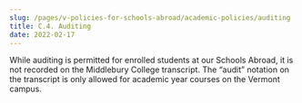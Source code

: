 ```yaml
---
slug: /pages/v-policies-for-schools-abroad/academic-policies/auditing
title: C.4. Auditing
date: 2022-02-17
---
```

While auditing is permitted for enrolled students at our Schools Abroad, it is not recorded on the Middlebury College transcript. The “audit” notation on the transcript is only allowed for academic year courses on the Vermont campus.